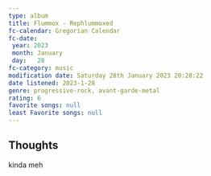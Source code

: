 ```yaml
---
type: album 
title: Flummox - Rephlummoxed
fc-calendar: Gregorian Calendar
fc-date: 
 year: 2023
 month: January
 day:   28
fc-category: music
modification date: Saturday 28th January 2023 20:28:22
date listened: 2023-1-28 
genre: progressive-rock, avant-garde-metal 
rating: 6
favorite songs: null
least Favorite songs: null
---
```

## Thoughts

kinda meh